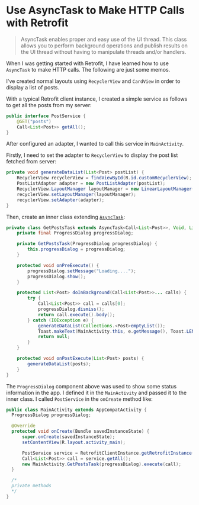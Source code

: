 # Use AsyncTask to Make HTTP Calls with Retrofit

>AsyncTask enables proper and easy use of the UI thread. This class allows you to perform background operations and publish results on the UI thread without having to manipulate threads and/or handlers.

When I was getting started with Retrofit, I have learned how to use `AsyncTask` to make HTTP calls. The following are just some memos.

I've created normal layouts using `RecyclerView` and `CardView` in order to display a list of posts.

With a typical Retrofit client instance, I created a simple service as follows to get all the posts from my server:

```java
public interface PostService {
    @GET("posts")
    Call<List<Post>> getAll();
}
```

After configured an adapter, I wanted to call this service in `MainActivity`.

Firstly, I need to set the adapter to `RecyclerView` to display the post list fetched from server:

```java
private void generateDataList(List<Post> postList) {
    RecyclerView recyclerView = findViewById(R.id.customRecyclerView);
    PostListAdapter adapter = new PostListAdapter(postList);
    RecyclerView.LayoutManager layoutManager = new LinearLayoutManager(MainActivity.this);
    recyclerView.setLayoutManager(layoutManager);
    recyclerView.setAdapter(adapter);
}
```

Then, create an inner class extending [`AsyncTask`](https://developer.android.com/reference/android/os/AsyncTask):

```java
private class GetPostsTask extends AsyncTask<Call<List<Post>>, Void, List<Post>> {
    private final ProgressDialog progressDialog;

    private GetPostsTask(ProgressDialog progressDialog) {
        this.progressDialog = progressDialog;
    }

    protected void onPreExecute() {
        progressDialog.setMessage("Loading....");
        progressDialog.show();
    }

    protected List<Post> doInBackground(Call<List<Post>>... calls) {
        try {
            Call<List<Post>> call = calls[0];
            progressDialog.dismiss();
            return call.execute().body();
        } catch (IOException e) {
            generateDataList(Collections.<Post>emptyList());
            Toast.makeText(MainActivity.this, e.getMessage(), Toast.LENGTH_SHORT).show();
            return null;
        }
    }

    protected void onPostExecute(List<Post> posts) {
        generateDataList(posts);
    }
}
```

The `ProgressDialog` component above was used to show some status information in the app. I defined it in the `MainActivity` and passed it to the inner class. I called `PostService` in the `onCreate` method like:

```java
public class MainActivity extends AppCompatActivity {
  ProgressDialog progressDialog;

  @Override
  protected void onCreate(Bundle savedInstanceState) {
      super.onCreate(savedInstanceState);
      setContentView(R.layout.activity_main);

      PostService service = RetrofitClientInstance.getRetrofitInstance().create(PostService.class);
      Call<List<Post>> call = service.getAll();
      new MainActivity.GetPostsTask(progressDialog).execute(call);
  }

  /*
  private methods
  */
}
```